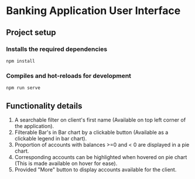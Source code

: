 # Banking Application User Interface

## Project setup

### Installs the required dependencies
```
npm install
```

### Compiles and hot-reloads for development
```
npm run serve
```

## Functionality details
1. A searchable filter on client's first name (Available on top left corner of the application).
2. Filterable Bar's in Bar chart by a clickable button (Available as a clickable legend in bar chart).
3. Proportion of accounts with balances >=0 and < 0 are displayed in a pie chart.
4. Corresponding accounts can be highlighted when hovered on pie chart (This is made available on hover for ease). 
5. Provided "More" button to display accounts available for the client.